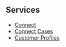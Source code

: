

## Services
- [Connect](/src/connect/)
- [Connect Cases](/src/connectcases/)
- [Customer Profiles](/src/customer-profiles/)